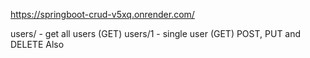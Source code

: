 https://springboot-crud-v5xq.onrender.com/

users/ - get all users (GET)
users/1 - single user (GET)
POST, PUT and DELETE Also
